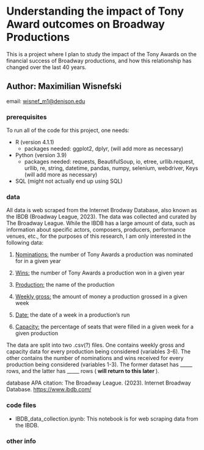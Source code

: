# Understanding the impact of Tony Award outcomes on Broadway Productions

This is a project where I plan to study the impact of the Tony Awards on the financial success of Broadway productions, and how this relationship has changed over the last 40 years.

## Author: Maximilian Wisnefski
email: wisnef_m1@denison.edu

### prerequisites
To run all of the code for this project, one needs:
- R (version 4.1.1)
  - packages needed: ggplot2, dplyr, (will add more as necessary)
- Python (version 3.9)
  - packages needed: requests, BeautifulSoup, io, etree, urllib.request, urllib, re, string, datetime, pandas, numpy, selenium, webdriver, Keys (will add more as necessary)
- SQL (might not actually end up using SQL)


### data
All data is web scraped from the Internet Brodway Database, also known as the IBDB (Broadway League, 2023). The data was collected and curated by The Broadway League. While the IBDB has a large amount of data, such as information about specific actors, composers, producers, performance venues, etc., for the purposes of this research, I am only interested in the following data: 

1. <ins>Nominations:</ins> the number of Tony Awards a production was nominated for in a given year

2. <ins>Wins:</ins> the number of Tony Awards a production won in a given year

3. <ins>Production:</ins> the name of the production

4. <ins>Weekly gross:</ins> the amount of money a production grossed in a given week

5. <ins>Date:</ins> the date of a week in a production’s run

6. <ins>Capacity:</ins> the percentage of seats that were filled in a given week for a given production

The data are split into two .csv(?) files. One contains weekly gross and capacity data for every production being considered (variables 3-6). The other contains the number of nominations and wins received for every production being considered (variables 1-3). The former dataset has _____ rows, and the latter has _____ rows (<b> will return to this later </b>).

database APA citation: The Broadway League. (2023). Internet Broadway Database. https://www.ibdb.com/


### code files 
- IBDB_data_collection.ipynb: This notebook is for web scraping data from the IBDB.

### other info
